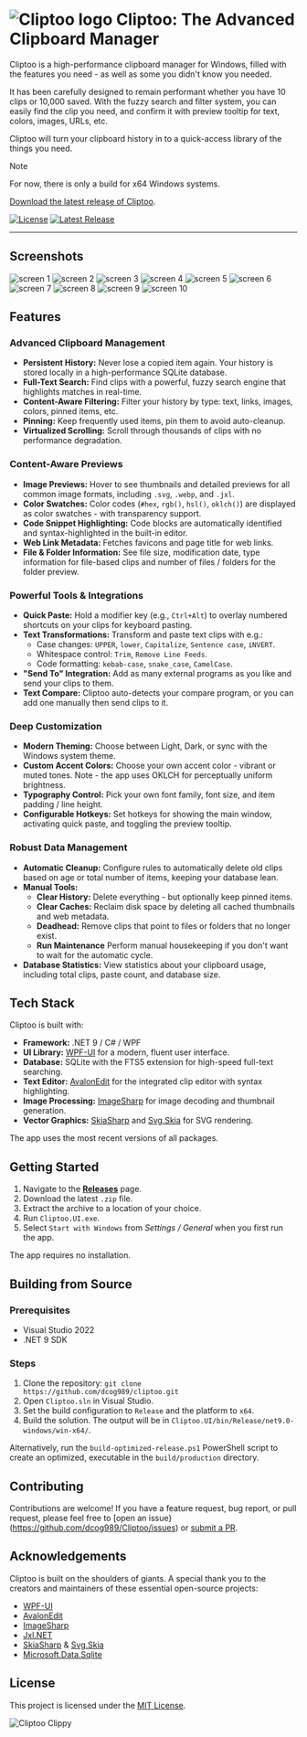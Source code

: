 # ![Cliptoo logo](./Cliptoo.UI/Assets/Icons/cliptoo-64.svg) Cliptoo: The Advanced Clipboard Manager

Cliptoo is a high-performance clipboard manager for Windows, filled with the features you need - as well as some you didn't know you needed.

It has been carefully designed to remain performant whether you have 10 clips or 10,000 saved. With the fuzzy search and filter system, you can easily find the clip you need, and confirm it with preview tooltip for text, colors, images, URLs, etc.

Cliptoo will turn your clipboard history in to a quick-access library of the things you need.

> [!NOTE]
> For now, there is only a build for x64 Windows systems.

[Download the latest release of Cliptoo](./Cliptoo/releases/latest/).

[![License](https://img.shields.io/github/license/dcog989/cliptoo?style=for-the-badge)](LICENSE)
[![Latest Release](https://img.shields.io/github/v/release/dcog989/cliptoo?style=for-the-badge)](./Cliptoo/releases/latest/)

---

## Screenshots

![screen 1](.assets/screen-01.webp)
![screen 2](.assets/screen-02.webp)
![screen 3](.assets/screen-03.webp)
![screen 4](.assets/screen-04.webp)
![screen 5](.assets/screen-05.webp)
![screen 6](.assets/screen-06.webp)
![screen 7](.assets/screen-07.webp)
![screen 8](.assets/screen-08.webp)
![screen 9](.assets/screen-09.webp)
![screen 10](.assets/screen-10.webp)

## Features

### Advanced Clipboard Management

- **Persistent History:** Never lose a copied item again. Your history is stored locally in a high-performance SQLite database.
- **Full-Text Search:** Find clips with a powerful, fuzzy search engine that highlights matches in real-time.
- **Content-Aware Filtering:** Filter your history by type: text, links, images, colors, pinned items, etc.
- **Pinning:** Keep frequently used items, pin them to avoid auto-cleanup.
- **Virtualized Scrolling:** Scroll through thousands of clips with no performance degradation.

### Content-Aware Previews

- **Image Previews:** Hover to see thumbnails and detailed previews for all common image formats, including `.svg`, `.webp`, and `.jxl`.
- **Color Swatches:** Color codes (`#hex`, `rgb()`, `hsl()`, `oklch()`) are displayed as color swatches - with transparency support.
- **Code Snippet Highlighting:** Code blocks are automatically identified and syntax-highlighted in the built-in editor.
- **Web Link Metadata:** Fetches favicons and page title for web links.
- **File & Folder Information:** See file size, modification date, type information for file-based clips and number of files / folders for the folder preview.

### Powerful Tools & Integrations

- **Quick Paste:** Hold a modifier key (e.g., `Ctrl+Alt`) to overlay numbered shortcuts on your clips for keyboard pasting.
- **Text Transformations:** Transform and paste text clips with e.g.:
  - Case changes: `UPPER`, `lower`, `Capitalize`, `Sentence case`, `iNVERT`.
  - Whitespace control: `Trim`, `Remove Line Feeds`.
  - Code formatting: `kebab-case`, `snake_case`, `CamelCase`.
- **"Send To" Integration:** Add as many external programs as you like and send your clips to them.
- **Text Compare:** Cliptoo auto-detects your compare program, or you can add one manually then send clips to it.

### Deep Customization

- **Modern Theming:** Choose between Light, Dark, or sync with the Windows system theme.
- **Custom Accent Colors:** Choose your own accent color - vibrant or muted tones. Note - the app uses OKLCH for perceptually uniform brightness.
- **Typography Control:** Pick your own font family, font size, and item padding / line height.
- **Configurable Hotkeys:** Set hotkeys for showing the main window, activating quick paste, and toggling the preview tooltip.

### Robust Data Management

- **Automatic Cleanup:** Configure rules to automatically delete old clips based on age or total number of items, keeping your database lean.
- **Manual Tools:**
  - **Clear History:** Delete everything - but optionally keep pinned items.
  - **Clear Caches:** Reclaim disk space by deleting all cached thumbnails and web metadata.
  - **Deadhead:** Remove clips that point to files or folders that no longer exist.
  - **Run Maintenance** Perform manual housekeeping if you don't want to wait for the automatic cycle.
- **Database Statistics:** View statistics about your clipboard usage, including total clips, paste count, and database size.

## Tech Stack

Cliptoo is built with:

- **Framework:** .NET 9 / C# / WPF
- **UI Library:** [WPF-UI](https://github.com/lepoco/wpfui) for a modern, fluent user interface.
- **Database:** SQLite with the FTS5 extension for high-speed full-text searching.
- **Text Editor:** [AvalonEdit](https://github.com/icsharpcode/AvalonEdit) for the integrated clip editor with syntax highlighting.
- **Image Processing:** [ImageSharp](https://github.com/SixLabors/ImageSharp) for image decoding and thumbnail generation.
- **Vector Graphics:** [SkiaSharp](https://github.com/mono/SkiaSharp) and [Svg.Skia](https://github.com/wieslawsoltes/Svg.Skia) for SVG rendering.

The app uses the most recent versions of all packages.

## Getting Started

1. Navigate to the [**Releases**](https://github.com/dcog989/cliptoo/releases) page.
2. Download the latest `.zip` file.
3. Extract the archive to a location of your choice.
4. Run `Cliptoo.UI.exe`.
5. Select `Start with Windows` from *Settings / General* when you first run the app.

The app requires no installation.

## Building from Source

### Prerequisites

- Visual Studio 2022
- .NET 9 SDK

### Steps

1. Clone the repository: `git clone https://github.com/dcog989/cliptoo.git`
2. Open `Cliptoo.sln` in Visual Studio.
3. Set the build configuration to `Release` and the platform to `x64`.
4. Build the solution. The output will be in `Cliptoo.UI/bin/Release/net9.0-windows/win-x64/`.

Alternatively, run the `build-optimized-release.ps1` PowerShell script to create an optimized, executable in the `build/production` directory.

## Contributing

Contributions are welcome! If you have a feature request, bug report, or pull request, please feel free to [open an issue}(https://github.com/dcog989/Cliptoo/issues) or [submit a PR](https://github.com/dcog989/Cliptoo/pulls).

## Acknowledgements

Cliptoo is built on the shoulders of giants. A special thank you to the creators and maintainers of these essential open-source projects:

- [WPF-UI](https://github.com/lepoco/wpfui)
- [AvalonEdit](https://github.com/icsharpcode/AvalonEdit)
- [ImageSharp](https://github.com/SixLabors/ImageSharp)
- [Jxl.NET](https://github.com/wsvincent/jxl.net)
- [SkiaSharp](https://github.com/mono/SkiaSharp) & [Svg.Skia](https://github.com/wieslawsoltes/Svg.Skia)
- [Microsoft.Data.Sqlite](https://www.nuget.org/packages/Microsoft.Data.Sqlite/)

## License

This project is licensed under the [MIT License](LICENSE).

![Cliptoo Clippy](.assets/Cliptoo=Clippy-1.jpg)
